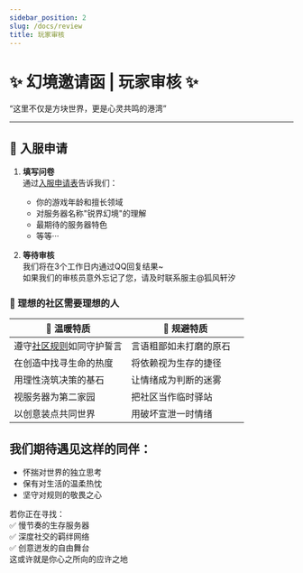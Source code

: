 ```yaml
---
sidebar_position: 2
slug: /docs/review
title: 玩家审核
---
```


# ✨ **幻境邀请函 | 玩家审核** ✨  

“这里不仅是方块世界，更是心灵共鸣的港湾”

---

## 📝 入服申请  
1. **填写问卷**  
   通过[入服申请表](https://qm.qq.com/q/NG4owyVUyc)告诉我们：
   - 你的游戏年龄和擅长领域
   - 对服务器名称"锐界幻境"的理解
   - 最期待的服务器特色
   - 等等···

2. **等待审核**  
    我们将在3个工作日内通过QQ回复结果~  
    如果我们的审核员意外忘记了您，请及时联系服主@狐风轩汐  

### 🧭 理想的社区需要理想的人

<table className="log-definition">
  <thead>
    <tr>
      <th width="50%">🌸 温暖特质</th>
      <th width="50%">🚫 规避特质</th>
    </tr>
  </thead>
  <tbody>
    <tr>
      <td className="type-optimize">遵守<a href="http://doc.miragedge.top/docs/ServerRule" target="_blank">社区规则</a>如同守护誓言</td>
      <td className="type-quality">言语粗鄙如未打磨的原石</td>
    </tr>
      <td className="type-optimize">在创造中找寻生命的热度</td>
      <td className="type-quality">将依赖视为生存的捷径</td>
    <tr>
      <td className="type-optimize">用理性浇筑决策的基石</td>
      <td className="type-quality">让情绪成为判断的迷雾</td>
    </tr>
    <tr>
      <td className="type-optimize">视服务器为第二家园</td>
      <td className="type-quality">把社区当作临时驿站</td>
    </tr>
    <tr>
      <td className="type-optimize">以创意装点共同世界</td>
      <td className="type-quality">用破坏宣泄一时情绪</td>
    </tr>
  </tbody>
</table>

## **我们期待遇见这样的同伴：**  
- 怀揣对世界的独立思考  
- 保有对生活的温柔热忱  
- 坚守对规则的敬畏之心  

若你正在寻找：  
✅ 慢节奏的生存服务器  
✅ 深度社交的羁绊网络  
✅ 创意迸发的自由舞台  
这或许就是你心之所向的应许之地